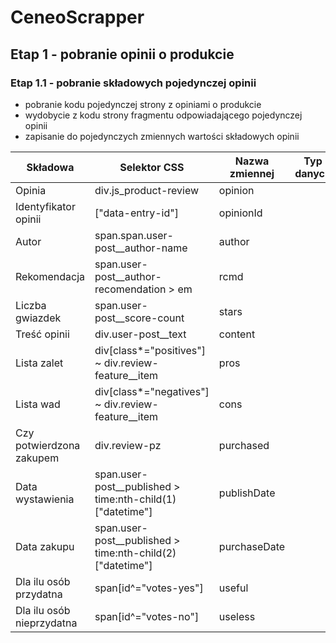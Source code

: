 # CeneoScrapper
## Etap 1 - pobranie opinii o produkcie
### Etap 1.1 - pobranie składowych pojedynczej opinii
- pobranie kodu pojedynczej strony z opiniami o produkcie
- wydobycie z kodu strony fragmentu odpowiadającego pojedynczej opinii
- zapisanie do pojedynczych zmiennych wartości składowych opinii

|Składowa|Selektor CSS|Nazwa zmiennej|Typ danych|
|--------|------------|--------------|----------|
|Opinia|div.js_product-review|opinion||
|Identyfikator opinii|["data-entry-id"]|opinionId||
|Autor|span.span.user-post__author-name|author||
|Rekomendacja|span.user-post__author-recomendation > em|rcmd||
|Liczba gwiazdek|span.user-post__score-count|stars||
|Treść opinii|div.user-post__text|content||
|Lista zalet|div[class*="positives"] ~ div.review-feature__item|pros||
|Lista wad|div[class*="negatives"] ~ div.review-feature__item|cons||
|Czy potwierdzona zakupem|div.review-pz|purchased||
|Data wystawienia|span.user-post__published > time:nth-child(1)["datetime"]|publishDate||
|Data zakupu|span.user-post__published > time:nth-child(2)["datetime"]|purchaseDate||
|Dla ilu osób przydatna|span[id^="votes-yes"]|useful||
|Dla ilu osób nieprzydatna|span[id^="votes-no"]|useless||
